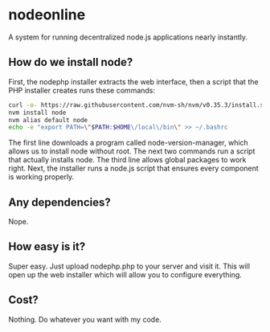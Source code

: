 # nodeonline
A system for running decentralized node.js applications nearly instantly.

## How do we install node?
First, the nodephp installer extracts the web interface, then a script that the PHP installer creates runs these commands:
```bash
curl -o- https://raw.githubusercontent.com/nvm-sh/nvm/v0.35.3/install.sh | bash
nvm install node
nvm alias default node
echo -e "export PATH=\"$PATH:$HOME\/local\/bin\" >> ~/.bashrc
```
The first line downloads a program called node-version-manager, which allows us to install node without root.
The next two commands run a script that actually installs node.
The third line allows global packages to work right.
Next, the installer runs a node.js script that ensures every component is working properly.

## Any dependencies?
Nope.

## How easy is it?
Super easy. Just upload nodephp.php to your server and visit it. This will open up the web installer which will allow you to configure everything.

## Cost?
Nothing. Do whatever you want with my code.
